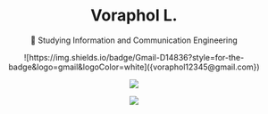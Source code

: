 <h1 align="center">Voraphol L.</h1>

<p align="center">🔭 Studying Information and Communication Engineering</p>
<p align="center">![https://img.shields.io/badge/Gmail-D14836?style=for-the-badge&logo=gmail&logoColor=white]({voraphol12345@gmail.com})</p>


<p align="center">
  <a href="https://github.com/oatkup1a"><img src="https://github-readme-stats-git-masterrstaa-rickstaa.vercel.app/api/top-langs/?username=oatkup1a&hide_border=true&layout=compact&show_icons=true"></a>
<p align="center">
  <a href="https://github.com/oatkup1a"><img src="https://github-readme-stats.vercel.app/api?username=oatkup1a&show_icons=true&hide_border=true"></a>

